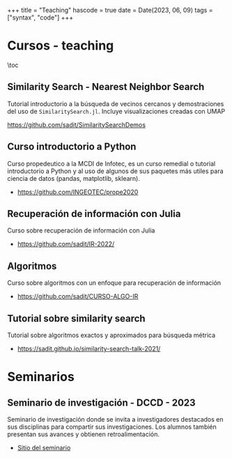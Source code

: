 +++
title = "Teaching"
hascode = true
date = Date(2023, 06, 09)
tags = ["syntax", "code"]
+++

# Cursos - teaching
\toc


## Similarity Search - Nearest Neighbor Search
Tutorial introductorio a la búsqueda de vecinos cercanos y demostraciones del uso de `SimilaritySearch.jl`. Incluye visualizaciones creadas con UMAP

<https://github.com/sadit/SimilaritySearchDemos>

## Curso introductorio a Python
Curso propedeutico a la MCDI de Infotec, es un curso remedial o tutorial introductorio a Python y al uso de algunos de sus paquetes
más utiles para ciencia de datos (pandas, matplotlib, sklearn).

- <https://github.com/INGEOTEC/prope2020>

## Recuperación de información con Julia
Curso sobre recuperación de información con Julia

- <https://github.com/sadit/IR-2022/>

## Algoritmos
Curso sobre algoritmos con un enfoque para recuperación de información

- <https://github.com/sadit/CURSO-ALGO-IR>

## Tutorial sobre similarity search
Tutorial sobre algoritmos exactos y aproximados para búsqueda métrica

- <https://sadit.github.io/similarity-search-talk-2021/>

# Seminarios

## Seminario de investigación - DCCD - 2023
Seminario de investigación donde se invita a investigadores destacados en sus disciplinas para compartir sus investigaciones.
Los alumnos también presentan sus avances y obtienen retroalimentación. 

- [Sitio del seminario](/seminario-2023/)

